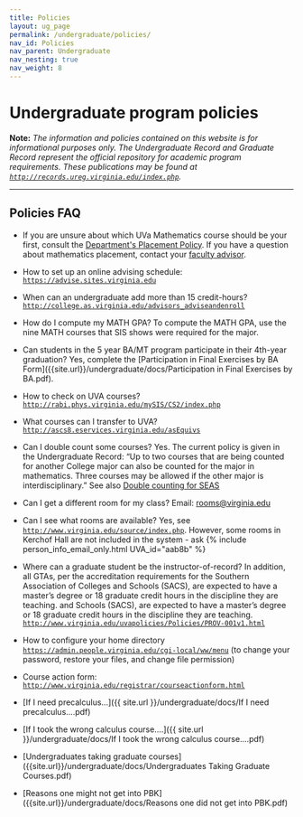 ```yaml
---
title: Policies
layout: ug_page
permalink: /undergraduate/policies/
nav_id: Policies
nav_parent: Undergraduate
nav_nesting: true
nav_weight: 8
---
```


<h1 class="mb-3">Undergraduate program policies</h1>

**Note:** *The information and policies contained on this website is for informational purposes only. The Undergraduate Record and Graduate Record represent the official repository for academic program requirements. These publications may be found at [`http://records.ureg.virginia.edu/index.php`](http://records.ureg.virginia.edu/index.php).*

---

<h2 class="mt-2 mb-3">Policies FAQ</h2>

- If you are unsure about which UVa Mathematics course should be your first, consult the [Department's Placement Policy]({{site.url}}/content/math-placement/). If you have a question about mathematics placement, contact your [faculty advisor](http://college.as.virginia.edu/advisors).

- How to set up an online advising schedule:
[`https://advise.sites.virginia.edu`](https://advise.sites.virginia.edu)

- When can an undergraduate add more than 15 credit-hours?
[`http://college.as.virginia.edu/advisors_adviseandenroll`](http://college.as.virginia.edu/advisors_adviseandenroll)

- How do I compute my MATH GPA?
To compute the MATH GPA, use the nine MATH courses that SIS shows were required for the
major.

- Can students in the 5 year BA/MT program participate in their 4th-year graduation?
Yes, complete the [Participation in Final Exercises by BA Form]({{site.url}}/undergraduate/docs/Participation in Final Exercises by BA.pdf).

- How to check on UVA courses?
[`http://rabi.phys.virginia.edu/mySIS/CS2/index.php`](http://rabi.phys.virginia.edu/mySIS/CS2/index.php)

- What courses can I transfer to UVA?
[`http://ascs8.eservices.virginia.edu/asEquivs`](http://ascs8.eservices.virginia.edu/asEquivs)

- Can I double count some courses?
Yes. The current policy is given in the Undergraduate Record: “Up to two courses that are being
counted for another College major can also be counted for the major in mathematics. Three
courses may be allowed if the other major is interdisciplinary.” See also [Double counting for SEAS]({{site.url}}/content/double-counting-seas/)

- Can I get a different room for my class?
Email: <a href="mailto:rooms@virginia.edu">rooms@virginia.edu</a>

- Can I see what rooms are available?
Yes, see [`http://www.virginia.edu/source/index.php`](http://www.virginia.edu/source/index.php).
However, some rooms in Kerchof Hall are not included in the system - ask {% include person_info_email_only.html UVA_id="aab8b" %}


- Where can a graduate student be the instructor-of-record?
In addition, all GTAs, per the accreditation requirements for the Southern Association of Colleges
and Schools (SACS), are expected to have a master’s degree or 18 graduate credit hours in the
discipline they are teaching.
and Schools (SACS), are expected to have a master’s degree or 18 graduate credit hours in the
discipline they are teaching.
[`http://www.virginia.edu/uvapolicies/Policies/PROV-001v1.html`](http://www.virginia.edu/source/index.php)

- How to configure your home directory
[`https://admin.people.virginia.edu/cgi-local/ww/menu`](https://admin.people.virginia.edu/cgi-local/ww/menu)
(to change your password, restore your files, and change file permission)

- Course action form:
[`http://www.virginia.edu/registrar/courseactionform.html`](http://www.virginia.edu/registrar/courseactionform.html)

- [If I need precalculus...]({{ site.url }}/undergraduate/docs/If I need precalculus....pdf)

- [If I took the wrong calculus course....]({{ site.url }}/undergraduate/docs/If I took the wrong calculus course....pdf)

- [Undergraduates taking graduate courses]({{site.url}}/undergraduate/docs/Undergraduates Taking Graduate Courses.pdf)

- [Reasons one might not get into PBK]({{site.url}}/undergraduate/docs/Reasons one did not get into PBK.pdf)

